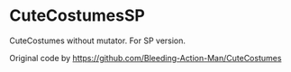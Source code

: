 # CuteCostumesSP
CuteCostumes without mutator. For SP version. 

Original code by https://github.com/Bleeding-Action-Man/CuteCostumes
